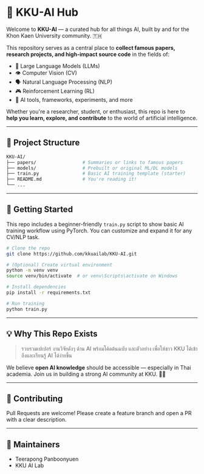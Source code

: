 # 🤖 KKU-AI Hub

Welcome to **KKU-AI** — a curated hub for all things AI, built by and for the Khon Kaen University community. 🇹🇭

This repository serves as a central place to **collect famous papers, research projects, and high-impact source code** in the fields of:

- 🧠 Large Language Models (LLMs)
- 👁️ Computer Vision (CV)
- 🗣️ Natural Language Processing (NLP)
- 🎮 Reinforcement Learning (RL)
- 🧪 AI tools, frameworks, experiments, and more

Whether you're a researcher, student, or enthusiast, this repo is here to **help you learn, explore, and contribute** to the world of artificial intelligence.

---

## 📂 Project Structure

```bash
KKU-AI/
├── papers/                 # Summaries or links to famous papers
├── models/                 # Prebuilt or original ML/DL models
├── train.py                # Basic AI training template (starter)
├── README.md               # You're reading it!
└── ...
````

---

## 🚀 Getting Started

This repo includes a beginner-friendly `train.py` script to show basic AI training workflow using PyTorch. You can customize and expand it for any CV/NLP task.

```bash
# Clone the repo
git clone https://github.com/kkuailab/KKU-AI.git

# (Optional) Create virtual environment
python -m venv venv
source venv/bin/activate  # or venv\Scripts\activate on Windows

# Install dependencies
pip install -r requirements.txt

# Run training
python train.py
```

---

## 💡 Why This Repo Exists

> รวบรวมเปเปอร์ งานวิจัยดังๆ ด้าน AI พร้อมโค้ดต้นฉบับ และตัวอย่าง เพื่อให้ชาว KKU ได้เข้าถึงและเรียนรู้ AI ได้ง่ายขึ้น

We believe **open AI knowledge** should be accessible — especially in Thai academia. Join us in building a strong AI community at KKU. 🧠✨

---

## 🙌 Contributing

Pull Requests are welcome!
Please create a feature branch and open a PR with a clear description.

---

## 🧠 Maintainers

* Teerapong Panboonyuen
* KKU AI Lab